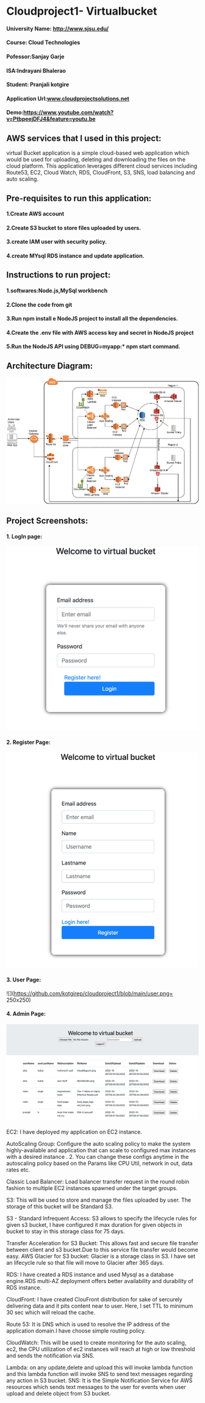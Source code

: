 # Cloudproject1- Virtualbucket
#### University Name: http://www.sjsu.edu/
#### Course: Cloud Technologies 
#### Pofessor:Sanjay Garje
#### ISA:Indrayani Bhalerao
#### Student: Pranjali kotgire
#### Application Url:www.cloudprojectsolutions.net 
#### Demo:https://www.youtube.com/watch?v=PtbpeejDFJ4&feature=youtu.be

## AWS services that I used in this project:
virtual Bucket application is a simple cloud-based web application which would be used for uploading, deleting and downloading the files on the cloud platform. This application leverages different cloud services including Route53, EC2, Cloud Watch, RDS, CloudFront, S3, SNS, load balancing and auto scaling.
## Pre-requisites to run this application:
#### 1.Create AWS account
#### 2.Create S3 bucket to store files uploaded by users.
#### 3.create IAM user with security policy.
#### 4.create MYsql RDS instance and update application.
## Instructions to run project:
#### 1.softwares:Node.js,MySql workbench
#### 2.Clone the code from git
#### 3.Run npm install e NodeJS project to install all the dependencies.
#### 4.Create the .env file with AWS access key and secret in NodeJS project
#### 5.Run the NodeJS API using DEBUG=myapp:* npm start command.

## Architecture Diagram:
![](https://github.com/kotgirep/cloudproject1/blob/main/clouddiagram.png?raw=true "Title")

## Project Screenshots:
#### 1. LogIn page:
![](https://github.com/kotgirep/cloudproject1/blob/main/login.png)
#### 2. Register Page:
![](https://github.com/kotgirep/cloudproject1/blob/main/Register.png)
#### 3. User Page:
![](https://github.com/kotgirep/cloudproject1/blob/main/user.png= 250x250)
#### 4. Admin Page:
![](https://github.com/kotgirep/cloudproject1/blob/main/admin.png)



EC2: I have deployed my application on EC2 instance.

AutoScaling Group: Configure the auto scaling policy to make the system highly-available and application that can scale to configured max instances with a desired instance . 2. You can change these configs anytime in the autoscaling policy based on the Params like CPU Util, network in out, data rates etc.

Classic Load Balancer: Load balancer transfer request in the round robin fashion to multiple EC2 instances spawned under the target groups.

S3: This will be used to store and manage the files uploaded by user. The storage of this bucket will be Standard S3.

S3 - Standard Infrequent Access: S3 allows to specify the lifecycle rules for given s3 bucket, I have configured it max duration for given objects in bucket to stay in this storage class for 75 days.

Transfer Acceleration for S3 Bucket: This allows fast and secure file transfer between client and s3 bucket.Due to this service file transfer would become easy.
AWS Glacier for S3 bucket: Glacier is a storage class in S3. I have set an lifecycle rule so that file will move to Glacier after 365 days.

RDS: I have created a RDS instance and used Mysql as a database engine.RDS multi-AZ deployment offers better availability and durability of RDS instance.

CloudFront: I have created ClouFront distribution for sake of sercurely delivering data and it pits content near to user. Here, I set TTL to minimum 30 sec which will reload the cache.

Route 53: It is DNS  which is used to resolve the IP address of the application domain.I have choose simple routing policy.

CloudWatch: This will be used to create monitoring for the auto scaling, ec2, the CPU utilization of ec2 instances will reach at high or low threshold and sends the notification via SNS.

Lambda: on any update,delete and upload this will invoke lambda function and this lambda function will invoke SNS to send text messages regarding any action in S3 bucket.
SNS: It is the Simple Notification Service for AWS resources which sends text messages to the user for events when user upload and delete object from S3 bucket.
